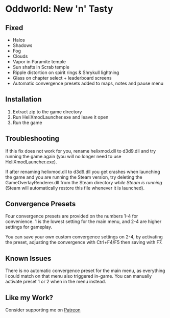 Oddworld: New 'n' Tasty
=======================

Fixed
-----
- Halos
- Shadows
- Fog
- Clouds
- Vapor in Paramite temple
- Sun shafts in Scrab temple
- Ripple distortion on spirit rings & Shrykull lightning
- Glass on chapter select + leaderboard screens
- Automatic convergence presets added to maps, notes and pause menu

Installation
------------
1. Extract zip to the game directory
2. Run HeliXmodLauncher.exe and leave it open
3. Run the game

Troubleshooting
---------------
If this fix does not work for you, rename helixmod.dll to d3d9.dll and try
running the game again (you will no longer need to use HeliXmodLauncher.exe).

If after renaming helixmod.dll to d3d9.dll you get crashes when launching the
game and you are running the Steam version, try deleting the
GameOverlayRenderer.dll from the Steam directory *while Steam is running*
(Steam will automatically restore this file whenever it is launched).

Convergence Presets
-------------------
Four convergence presets are provided on the numbers 1-4 for convenience. 1 is
the lowest setting for the main menu, and 2-4 are higher settings for gameplay.

You can save your own custom convergence settings on 2-4, by activating the
preset, adjusting the convergence with Ctrl+F4/F5 then saving with F7.

Known Issues
------------
There is no automatic convergence preset for the main menu, as everything I
could match on that menu also triggered in-game. You can manually activate
preset 1 or 2 when in the menu instead.

Like my Work?
-------------
Consider supporting me on [Patreon](https://www.patreon.com/DarkStarSword)
